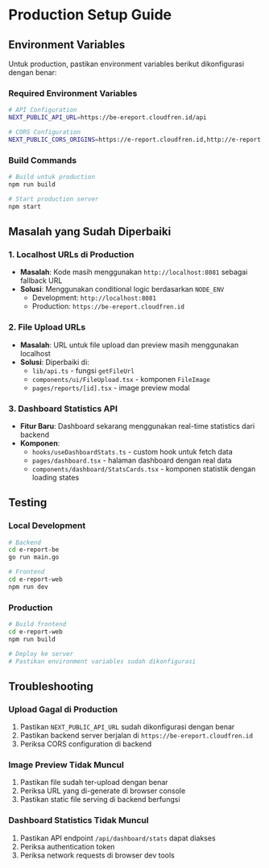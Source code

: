 # Production Setup Guide

## Environment Variables

Untuk production, pastikan environment variables berikut dikonfigurasi dengan benar:

### Required Environment Variables

```bash
# API Configuration
NEXT_PUBLIC_API_URL=https://be-ereport.cloudfren.id/api

# CORS Configuration
NEXT_PUBLIC_CORS_ORIGINS=https://e-report.cloudfren.id,http://e-report.cloudfren.id
```

### Build Commands

```bash
# Build untuk production
npm run build

# Start production server
npm start
```

## Masalah yang Sudah Diperbaiki

### 1. Localhost URLs di Production

- **Masalah**: Kode masih menggunakan `http://localhost:8081` sebagai fallback URL
- **Solusi**: Menggunakan conditional logic berdasarkan `NODE_ENV`
  - Development: `http://localhost:8081`
  - Production: `https://be-ereport.cloudfren.id`

### 2. File Upload URLs

- **Masalah**: URL untuk file upload dan preview masih menggunakan localhost
- **Solusi**: Diperbaiki di:
  - `lib/api.ts` - fungsi `getFileUrl`
  - `components/ui/FileUpload.tsx` - komponen `FileImage`
  - `pages/reports/[id].tsx` - image preview modal

### 3. Dashboard Statistics API

- **Fitur Baru**: Dashboard sekarang menggunakan real-time statistics dari backend
- **Komponen**:
  - `hooks/useDashboardStats.ts` - custom hook untuk fetch data
  - `pages/dashboard.tsx` - halaman dashboard dengan real data
  - `components/dashboard/StatsCards.tsx` - komponen statistik dengan loading states

## Testing

### Local Development

```bash
# Backend
cd e-report-be
go run main.go

# Frontend
cd e-report-web
npm run dev
```

### Production

```bash
# Build frontend
cd e-report-web
npm run build

# Deploy ke server
# Pastikan environment variables sudah dikonfigurasi
```

## Troubleshooting

### Upload Gagal di Production

1. Pastikan `NEXT_PUBLIC_API_URL` sudah dikonfigurasi dengan benar
2. Pastikan backend server berjalan di `https://be-ereport.cloudfren.id`
3. Periksa CORS configuration di backend

### Image Preview Tidak Muncul

1. Pastikan file sudah ter-upload dengan benar
2. Periksa URL yang di-generate di browser console
3. Pastikan static file serving di backend berfungsi

### Dashboard Statistics Tidak Muncul

1. Pastikan API endpoint `/api/dashboard/stats` dapat diakses
2. Periksa authentication token
3. Periksa network requests di browser dev tools
